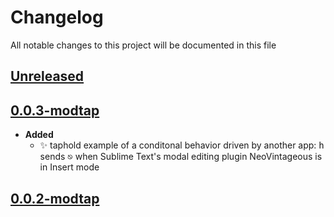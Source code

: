 # Changelog
All notable changes to this project will be documented in this file

[unreleased]: https://github.com/eugenesvk/Win.ahk/compare/0.0.3-modtap...modtap
## [Unreleased]
<!-- - __Added__ -->
  <!-- + :sparkles:  -->
  <!-- new features -->
<!-- - __Changed__ -->
  <!-- +   -->
  <!-- changes in existing functionality -->
<!-- - __Fixed__ -->
  <!-- + :beetle:  -->
  <!-- bug fixes -->
<!-- - __Deprecated__ -->
  <!-- + :poop:  -->
  <!-- soon-to-be removed features -->
<!-- - __Removed__ -->
  <!-- + :wastebasket:  -->
  <!-- now removed features -->
<!-- - __Security__ -->
  <!-- + :lock:  -->
  <!-- vulnerabilities -->

[0.0.3-modtap]: https://github.com/eugenesvk/Win.ahk/releases/tag/0.0.3-modtap
## [0.0.3-modtap]
- __Added__
  + :sparkles: taphold example of a conditonal behavior driven by another app: <kbd>h</kbd> sends <kbd>⎋</kbd> when Sublime Text's modal editing plugin NeoVintageous is in Insert mode

[0.0.2-modtap]: https://github.com/eugenesvk/Win.ahk/releases/tag/0.0.2-modtap
## [0.0.2-modtap]

